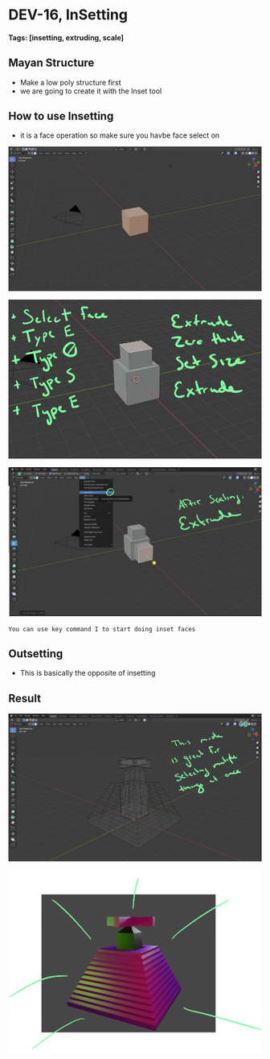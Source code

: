 # DEV-16, InSetting
#### Tags: [insetting, extruding, scale]

## Mayan Structure
+ Make a low poly structure first
+ we are going to create it with the Inset tool

## How to use Insetting
+ it is a face operation so make sure you havbe face select on

![](../images/DEV-16-A.png)

![](../images/DEV-16-B.png)

![](../images/DEV-16-C.png)

    You can use key command I to start doing inset faces

## Outsetting
+ This is basically the opposite of insetting


## Result
![](../images/DEV-16-D.png)

![](../images/DEV-16-E.png)


